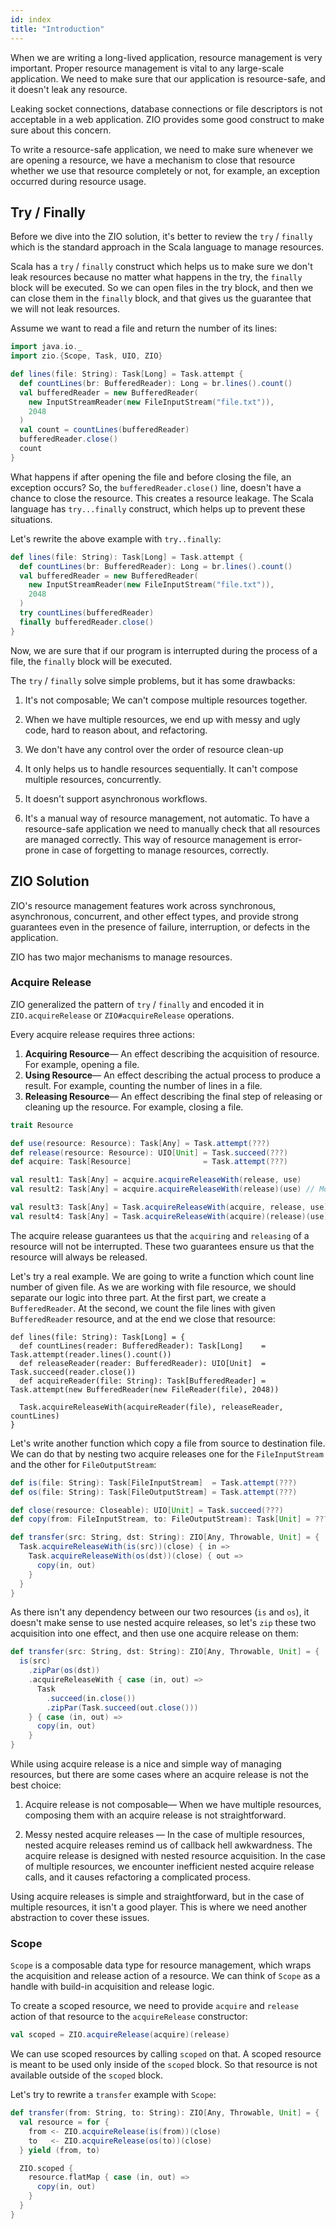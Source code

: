 ```yaml
---
id: index
title: "Introduction"
---
```


When we are writing a long-lived application, resource management is very important. Proper resource management is vital to any large-scale application. We need to make sure that our application is resource-safe, and it doesn't leak any resource.

Leaking socket connections, database connections or file descriptors is not acceptable in a web application. ZIO provides some good construct to make sure about this concern.

To write a resource-safe application, we need to make sure whenever we are opening a resource, we have a mechanism to close that resource whether we use that resource completely or not, for example, an exception occurred during resource usage.

## Try / Finally
Before we dive into the ZIO solution, it's better to review the `try` / `finally` which is the standard approach in the Scala language to manage resources.

Scala has a `try` / `finally` construct which helps us to make sure we don't leak resources because no matter what happens in the try, the `finally` block will be executed. So we can open files in the try block, and then we can close them in the `finally` block, and that gives us the guarantee that we will not leak resources.

Assume we want to read a file and return the number of its lines:

```scala mdoc:invisible
import java.io._
import zio.{Scope, Task, UIO, ZIO}
```

```scala mdoc:silent:nest
def lines(file: String): Task[Long] = Task.attempt {
  def countLines(br: BufferedReader): Long = br.lines().count()
  val bufferedReader = new BufferedReader(
    new InputStreamReader(new FileInputStream("file.txt")),
    2048
  )
  val count = countLines(bufferedReader)
  bufferedReader.close()
  count
}
```

What happens if after opening the file and before closing the file, an exception occurs? So, the `bufferedReader.close()` line, doesn't have a chance to close the resource. This creates a resource leakage. The Scala language has `try...finally` construct, which helps up to prevent these situations.

Let's rewrite the above example with `try..finally`:

```scala mdoc:silent:nest
def lines(file: String): Task[Long] = Task.attempt {
  def countLines(br: BufferedReader): Long = br.lines().count()
  val bufferedReader = new BufferedReader(
    new InputStreamReader(new FileInputStream("file.txt")),
    2048
  )
  try countLines(bufferedReader)
  finally bufferedReader.close()
}
```

Now, we are sure that if our program is interrupted during the process of a file, the `finally` block will be executed.

The `try` / `finally` solve simple problems, but it has some drawbacks:

1. It's not composable; We can't compose multiple resources together.

2. When we have multiple resources, we end up with messy and ugly code, hard to reason about, and refactoring.
3. We don't have any control over the order of resource clean-up
4. It only helps us to handle resources sequentially. It can't compose multiple resources, concurrently.
5. It doesn't support asynchronous workflows.
6. It's a manual way of resource management, not automatic. To have a resource-safe application we need to manually check that all resources are managed correctly. This way of resource management is error-prone in case of forgetting to manage resources, correctly.

## ZIO Solution

ZIO's resource management features work across synchronous, asynchronous, concurrent, and other effect types, and provide strong guarantees even in the presence of failure, interruption, or defects in the application.

ZIO has two major mechanisms to manage resources.

### Acquire Release

ZIO generalized the pattern of `try` / `finally` and encoded it in `ZIO.acquireRelease` or `ZIO#acquireRelease` operations. 

Every acquire release requires three actions:
1. **Acquiring Resource**— An effect describing the acquisition of resource. For example, opening a file.
2. **Using Resource**— An effect describing the actual process to produce a result. For example, counting the number of lines in a file.
3. **Releasing Resource**— An effect describing the final step of releasing or cleaning up the resource. For example, closing a file.

```scala mdoc:invisible
trait Resource
```

```scala mdoc:silent
def use(resource: Resource): Task[Any] = Task.attempt(???)
def release(resource: Resource): UIO[Unit] = Task.succeed(???)
def acquire: Task[Resource]                = Task.attempt(???)

val result1: Task[Any] = acquire.acquireReleaseWith(release, use)
val result2: Task[Any] = acquire.acquireReleaseWith(release)(use) // More ergonomic API

val result3: Task[Any] = Task.acquireReleaseWith(acquire, release, use)
val result4: Task[Any] = Task.acquireReleaseWith(acquire)(release)(use) // More ergonomic API
```

The acquire release guarantees us that the `acquiring` and `releasing` of a resource will not be interrupted. These two guarantees ensure us that the resource will always be released.

Let's try a real example. We are going to write a function which count line number of given file. As we are working with file resource, we should separate our logic into three part. At the first part, we create a `BufferedReader`. At the second, we count the file lines with given `BufferedReader` resource, and at the end we close that resource:

```scala:mdoc:silent
def lines(file: String): Task[Long] = {
  def countLines(reader: BufferedReader): Task[Long]    = Task.attempt(reader.lines().count())
  def releaseReader(reader: BufferedReader): UIO[Unit]  = Task.succeed(reader.close())
  def acquireReader(file: String): Task[BufferedReader] = Task.attempt(new BufferedReader(new FileReader(file), 2048))

  Task.acquireReleaseWith(acquireReader(file), releaseReader, countLines)
}
```

Let's write another function which copy a file from source to destination file. We can do that by nesting two acquire releases one for the `FileInputStream` and the other for `FileOutputStream`:

```scala mdoc:silent
def is(file: String): Task[FileInputStream]  = Task.attempt(???)
def os(file: String): Task[FileOutputStream] = Task.attempt(???)

def close(resource: Closeable): UIO[Unit] = Task.succeed(???)
def copy(from: FileInputStream, to: FileOutputStream): Task[Unit] = ???

def transfer(src: String, dst: String): ZIO[Any, Throwable, Unit] = {
  Task.acquireReleaseWith(is(src))(close) { in =>
    Task.acquireReleaseWith(os(dst))(close) { out =>
      copy(in, out)
    }
  }
}
```

As there isn't any dependency between our two resources (`is` and `os`), it doesn't make sense to use nested acquire releases, so let's `zip` these two acquisition into one effect, and then use one acquire release on them:

```scala mdoc:silent:nest
def transfer(src: String, dst: String): ZIO[Any, Throwable, Unit] = {
  is(src)
    .zipPar(os(dst))
    .acquireReleaseWith { case (in, out) =>
      Task
        .succeed(in.close())
        .zipPar(Task.succeed(out.close()))
    } { case (in, out) =>
      copy(in, out)
    }
}
```

While using acquire release is a nice and simple way of managing resources, but there are some cases where an acquire release is not the best choice:

1. Acquire release is not composable— When we have multiple resources, composing them with an acquire release is not straightforward.

2. Messy nested acquire releases — In the case of multiple resources, nested acquire releases remind us of callback hell awkwardness. The acquire release is designed with nested resource acquisition. In the case of multiple resources, we encounter inefficient nested acquire release calls, and it causes refactoring a complicated process.

Using acquire releases is simple and straightforward, but in the case of multiple resources, it isn't a good player. This is where we need another abstraction to cover these issues.

### Scope 

`Scope` is a composable data type for resource management, which wraps the acquisition and release action of a resource. We can think of `Scope` as a handle with build-in acquisition and release logic.

To create a scoped resource, we need to provide `acquire` and `release` action of that resource to the `acquireRelease` constructor:

```scala mdoc:silent
val scoped = ZIO.acquireRelease(acquire)(release)
```

We can use scoped resources by calling `scoped` on that. A scoped resource is meant to be used only inside of the `scoped` block. So that resource is not available outside of the `scoped` block. 

Let's try to rewrite a `transfer` example with `Scope`:

```scala mdoc:silent:nest
def transfer(from: String, to: String): ZIO[Any, Throwable, Unit] = {
  val resource = for {
    from <- ZIO.acquireRelease(is(from))(close)
    to   <- ZIO.acquireRelease(os(to))(close)
  } yield (from, to)

  ZIO.scoped {
    resource.flatMap { case (in, out) =>
      copy(in, out)
    }
  }
}
```

